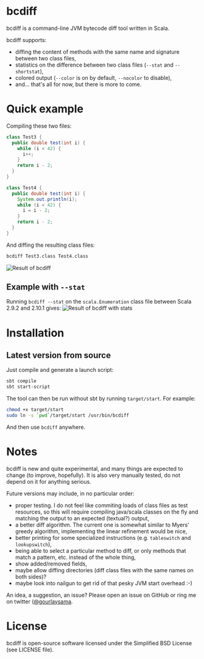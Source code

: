 # bcdiff

bcdiff is a command-line JVM bytecode diff tool written in Scala.

bcdiff supports:

 * diffing the content of methods with the same name and signature between two class files,
 * statistics on the difference between two class files (`--stat` and `--shortstat`),
 * colored output (`--color` is on by default, `--nocolor` to disable),
 * and... that's all for now, but there is more to come.

# Quick example

Compiling these two files:

```java
class Test3 {
  public double test(int i) {
    while (i < 42) {
      i++;
    }
    return i - 2;
  }
}
```

```java
class Test4 {
  public double test(int i) {
    System.out.println(i);
    while (i < 42) {
      i = i - 2;
    }
    return i - 2;
  }
}
```

And diffing the resulting class files:

```sh
bcdiff Test3.class Test4.class
```

![Result of bcdiff](http://static.antoine.gourlay.fr/bcdiff/images/readme1.png)

## Example with `--stat`

Running `bcdiff --stat` on the `scala.Enumeration` class file between Scala 2.9.2 and 2.10.1 gives:
![Result of bcdiff with stats](http://static.antoine.gourlay.fr/bcdiff/images/readme2.png)

# Installation

## Latest version from source

Just compile and generate a launch script:

```sh
sbt compile
sbt start-script
```

The tool can then be run without sbt by running `target/start`.
For example:

```sh
chmod +x target/start
sudo ln -s `pwd`/target/start /usr/bin/bcdiff
```
And then use `bcdiff` anywhere.

# Notes

bcdiff is new and quite experimental, and many things are expected to change (to improve, hopefully). It is also very manually tested, do not depend on it for anything serious.

Future versions may include, in no particular order:
 * proper testing. I do not feel like commiting loads of class files as test resources, so this will require compiling java/scala classes on the fly and matching the output to an expected (textual?) output,
 * a better diff algorithm. The current one is somewhat similar to Myers' greedy algorithm, implementing the linear refinement would be nice,
 * better printing for some specialized instructions (e.g. `tableswitch` and `lookupswitch`),
 * being able to select a particular method to diff, or only methods that match a pattern, etc. instead of the whole thing,
 * show added/removed fields,
 * maybe allow diffing directories (diff class files with the same names on both sides)?
 * maybe look into nailgun to get rid of that pesky JVM start overhead :-)

An idea, a suggestion, an issue? Please open an issue on GitHub or ring me on twitter ([@gourlaysama](https://twitter.com/gourlaysama).

# License

bcdiff is open-source software licensed under the Simplified BSD License (see LICENSE file).
